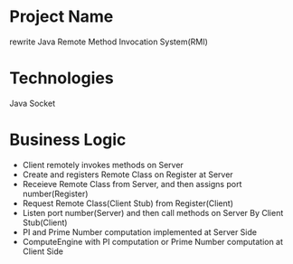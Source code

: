 # Project Name
rewrite Java Remote Method Invocation System(RMI)

# Technologies
Java Socket

# Business Logic
- Client remotely invokes methods on Server
- Create and registers Remote Class on Register at Server
- Receieve Remote Class from Server, and then assigns port number(Register)
- Request Remote Class(Client Stub) from Register(Client)
- Listen port number(Server) and then call methods on Server By Client Stub(Client)
- PI and Prime Number computation implemented at Server Side
- ComputeEngine with PI computation or Prime Number computation at Client Side
